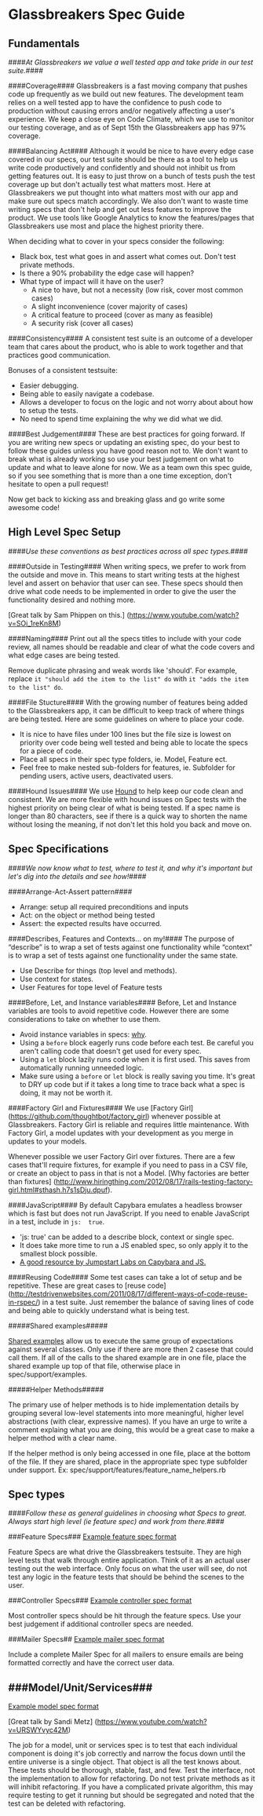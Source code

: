 Glassbreakers Spec Guide
=======

Fundamentals
--------
####*At Glassbreakers we value a well tested app and take pride in our test suite.*####

####Coverage####
Glassbreakers is a fast moving company that pushes code up frequently as we build out new features. The development team relies on a well tested app to have the confidence to push code to production without causing errors and/or negatively affecting a user's experience. We keep a close eye on Code Climate, which we use to monitor our testing coverage, and as of Sept 15th the Glassbreakers app has 97% coverage.

####Balancing Act####
Although it would be nice to have every edge case covered in our specs, our test suite should be there as a tool to help us write code productively and confidently and should not inhibit us from getting features out. It is easy to just throw on a bunch of tests push the test coverage up but don't actually test what matters most. Here at Glassbreakers we put thought into what matters most with our app and make sure out specs match accordingly. We also don't want to waste time writing specs that don't help and get out less features to improve the product. We use tools like Google Analytics to know the features/pages that Glassbreakers use most and place the highest priority there.

  When deciding what to cover in your specs consider the following:
  - Black box, test what goes in and assert what comes out. Don't test private methods.
  - Is there a 90% probability the edge case will happen?
  - What type of impact will it have on the user?
    - A nice to have, but not a necessity (low risk, cover most common cases)
    - A slight inconvenience (cover majority of cases)
    - A critical feature to proceed (cover as many as feasible)
    - A security risk (cover all cases)

####Consistency####
A consistent test suite is an outcome of a developer team that cares about the product, who is able to work together and that practices good communication.

Bonuses of a consistent testsuite:
- Easier debugging.
- Being able to easily navigate a codebase.
- Allows a developer to focus on the logic and not worry about about how to setup the tests.
- No need to spend time explaining the why we did what we did.

####Best Judgement####
These are best practices for going forward. If you are writing new specs or updating an existing spec, do your best to follow these guides unless you have good reason not to. We don't want to break what is already working so use your best judgement on what to update and what to leave alone for now. We as a team own this spec guide, so if you see something that is more than a one time exception, don't hesitate to open a pull request!  

Now get back to kicking ass and breaking glass and go write some awesome code!

High Level Spec Setup
--------
####*Use these conventions as best practices across all spec types.*####

####Outside in Testing####
When writing specs, we prefer to work from the outside and move in. This means to start writing tests at the highest level and assert on behavior that user can see. These specs should then drive what code needs to be implemented in order to give the user the functionality desired and nothing more.

[Great talk by Sam Phippen on this.] (https://www.youtube.com/watch?v=SOi_1reKn8M)

####Naming####
Print out all the specs titles to include with your code review, all names should be readable and clear of what the code covers and what edge cases are being tested.

Remove duplicate phrasing and weak words like 'should'. For example, replace `it "should add the item to the list" do`
with `it "adds the item to the list" do`.

####File Stucture####
With the growing number of features being added to the Glassbreakers app, it can be difficult to keep track of where things are being tested. Here are some guidelines on where to place your code.
  - It is nice to have files under 100 lines but the file size is lowest on priority over code being well tested and being able to locate the specs for a piece of code.
  - Place all specs in their spec type folders, ie. Model, Feature ect.
  - Feel free to make nested sub-folders for features, ie. Subfolder for pending users, active users, deactivated users.

####Hound Issues####
We use [Hound](https://github.com/thoughtbot/hound) to help keep our code clean and consistent. We are more flexible with hound issues on Spec tests with the highest priority on being clear of what is being tested. If a spec name is longer than 80 characters, see if there is a quick way to shorten the name without losing the meaning, if not don't let this hold you back and move on.  


Spec Specifications
--------
####*We now know what to test, where to test it, and why it's important but let's dig into the details and see how!*####

####Arrange-Act-Assert pattern####
  * Arrange: setup all required preconditions and inputs
  * Act: on the object or method being tested
  * Assert: the expected results have occurred.

####Describes, Features and Contexts... on my!####
The purpose of “describe” is to wrap a set of tests against one functionality while “context” is to wrap a set of tests against one functionality under the same state.
 * Use Describe for things (top level and methods).
 * Use context for states.
 * User Features for tope level of Feature tests


####Before, Let, and Instance variables####
Before, Let and Instance variables are tools to avoid repetitive code. However there are some considerations to take on whether to use them.
 - Avoid instance variables in specs: [why](http://stackoverflow.com/questions/5359558/when-to-use-rspec-let/5359979#5359979).
 - Using a `before` block eagerly runs code before each test. Be careful you aren't calling code that doesn't get used for every spec.
 - Using a `let` block lazily runs code when it is first used. This saves from automatically running unneeded logic.
 - Make sure using a `before` or `let` block is really saving you time. It's great to DRY up code but if it takes a long time to trace back what a spec is doing, it may not be worth it.

####Factory Girl and Fixtures####
We use [Factory Girl] (https://github.com/thoughtbot/factory_girl) whenever possible at Glassbreakers. Factory Girl is reliable and requires little maintenance. With Factory Girl, a model updates with your development as you merge in updates to your models.

Whenever possible we user Factory Girl over fixtures. There are a few cases that'll require fixtures, for example if you need to pass in a CSV file, or create an object to pass in that is not a Model.  [Why factories are better than fixtures] (http://www.hiringthing.com/2012/08/17/rails-testing-factory-girl.html#sthash.h7s1sDju.dpuf).

####JavaScript####
By default Capybara emulates a headless browser which is fast but does not run JavaScript. If you need to enable JavaScript in a test, include in `js:  true`.
- 'js: true' can be added to a describe block, context or single spec.
- It does take more time to run a JS enabled spec, so only apply it to the smallest block possible.
- [A good resource by Jumpstart Labs on Capybara and JS.](http://tutorials.jumpstartlab.com/topics/capybara/capybara_with_selenium_and_webkit.html)

####Reusing Code####
Some test cases can take a lot of setup and be repetitive. These are great cases to [reuse code] (http://testdrivenwebsites.com/2011/08/17/different-ways-of-code-reuse-in-rspec/)
 in a test suite. Just remember the balance of saving lines of code and being able to quickly understand what is being test.

#####Shared examples#####

[Shared examples](https://www.relishapp.com/rspec/rspec-core/docs/example-groups/shared-examples) allow us to execute the same group of expectations against several classes. Only use if there are more then 2 casese that could call them. If all of the calls to the shared example are in one file, place the shared example up top of that file, otherwise place in spec/support/examples.

#####Helper Methods#####

The primary use of helper methods is to hide implementation details by grouping several low-level statements into more meaningful, higher level abstractions (with clear, expressive names). If you have an urge to write a comment explaing what you are doing, this would be a great case to make a helper method with a clear name.

If the helper method is only being accessed in one file, place at the bottom of the file. If they are shared, place in the appropriate spec type subfolder under support. Ex: spec/support/features/feature_name_helpers.rb

Spec types
-------
####*Follow these as general guidelines in choosing what Specs to great. Always start high level (ie feature spec) and work from there.*####

###Feature Specs###
[Example feature spec format](https://github.com/Glassbreakers/the_forge_handbook)

Feature Specs are what drive the Glassbreakers testsuite. They are high level tests that walk through entire application. Think of it as an actual user testing out the web interface. Only focus on what the user will see, do not test any logic in the feature tests that should be behind the scenes to the user.

###Controller Specs###
[Example controller spec format](https://github.com/Glassbreakers/the_forge_handbook)

Most controller specs should be hit through the feature specs. Use your best judgement if additional controller specs are needed.  

###Mailer Specs##
[Example mailer spec format](https://github.com/Glassbreakers/the_forge_handbook)

Include a complete Mailer Spec for all mailers to ensure emails are being formatted correctly and have the correct user data.

###Model/Unit/Services###
-----
[Example model spec format](https://github.com/Glassbreakers/the_forge_handbook)

[Great talk by Sandi Metz] (https://www.youtube.com/watch?v=URSWYvyc42M)

The job for a model, unit or services spec is to test that each individual component is doing it's job correctly and narrow the focus down until the entire universe is a single object. That object is all the test knows about.
These tests should be thorough, stable, fast, and few. Test the interface, not the implementation to allow for refactoring. Do not test private methods as it will inhibit refactoring. If you have a complicated private algorithm, this may require testing to get it running but should be segregated and noted that the test can be deleted with refactoring.
